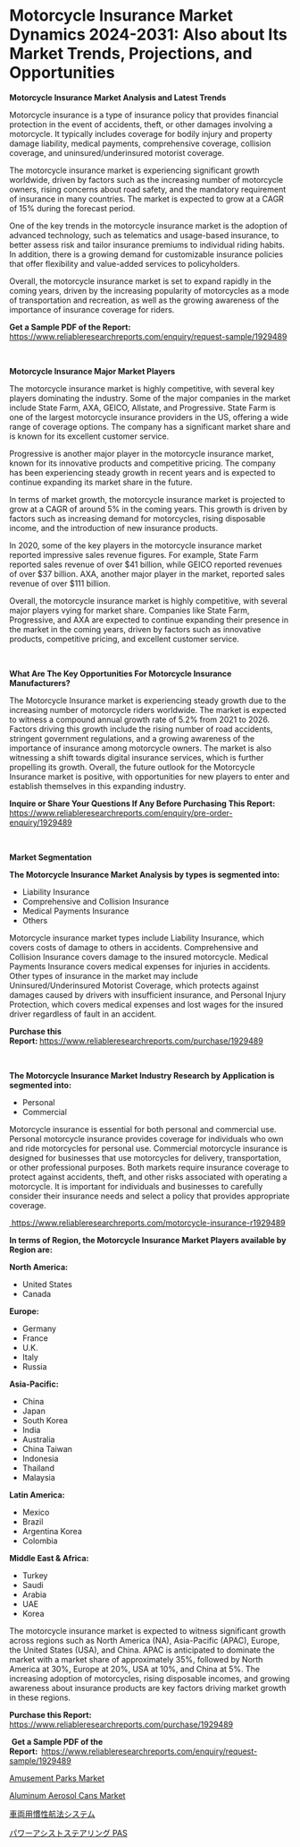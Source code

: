 <p><h1>Motorcycle Insurance Market Dynamics 2024-2031: Also about Its Market Trends, Projections, and Opportunities</h1></p><p><strong>Motorcycle Insurance Market Analysis and Latest Trends</strong></p>
<p><p>Motorcycle insurance is a type of insurance policy that provides financial protection in the event of accidents, theft, or other damages involving a motorcycle. It typically includes coverage for bodily injury and property damage liability, medical payments, comprehensive coverage, collision coverage, and uninsured/underinsured motorist coverage.</p><p>The motorcycle insurance market is experiencing significant growth worldwide, driven by factors such as the increasing number of motorcycle owners, rising concerns about road safety, and the mandatory requirement of insurance in many countries. The market is expected to grow at a CAGR of 15% during the forecast period.</p><p>One of the key trends in the motorcycle insurance market is the adoption of advanced technology, such as telematics and usage-based insurance, to better assess risk and tailor insurance premiums to individual riding habits. In addition, there is a growing demand for customizable insurance policies that offer flexibility and value-added services to policyholders.</p><p>Overall, the motorcycle insurance market is set to expand rapidly in the coming years, driven by the increasing popularity of motorcycles as a mode of transportation and recreation, as well as the growing awareness of the importance of insurance coverage for riders.</p></p>
<p><strong>Get a Sample PDF of the Report:&nbsp;</strong> <a href="https://www.reliableresearchreports.com/enquiry/request-sample/1929489">https://www.reliableresearchreports.com/enquiry/request-sample/1929489</a></p>
<p>&nbsp;</p>
<p><strong>Motorcycle Insurance Major Market Players</strong></p>
<p><p>The motorcycle insurance market is highly competitive, with several key players dominating the industry. Some of the major companies in the market include State Farm, AXA, GEICO, Allstate, and Progressive. State Farm is one of the largest motorcycle insurance providers in the US, offering a wide range of coverage options. The company has a significant market share and is known for its excellent customer service.</p><p>Progressive is another major player in the motorcycle insurance market, known for its innovative products and competitive pricing. The company has been experiencing steady growth in recent years and is expected to continue expanding its market share in the future.</p><p>In terms of market growth, the motorcycle insurance market is projected to grow at a CAGR of around 5% in the coming years. This growth is driven by factors such as increasing demand for motorcycles, rising disposable income, and the introduction of new insurance products.</p><p>In 2020, some of the key players in the motorcycle insurance market reported impressive sales revenue figures. For example, State Farm reported sales revenue of over $41 billion, while GEICO reported revenues of over $37 billion. AXA, another major player in the market, reported sales revenue of over $111 billion.</p><p>Overall, the motorcycle insurance market is highly competitive, with several major players vying for market share. Companies like State Farm, Progressive, and AXA are expected to continue expanding their presence in the market in the coming years, driven by factors such as innovative products, competitive pricing, and excellent customer service.</p></p>
<p>&nbsp;</p>
<p><strong>What Are The Key Opportunities For Motorcycle Insurance Manufacturers?</strong></p>
<p><p>The Motorcycle Insurance market is experiencing steady growth due to the increasing number of motorcycle riders worldwide. The market is expected to witness a compound annual growth rate of 5.2% from 2021 to 2026. Factors driving this growth include the rising number of road accidents, stringent government regulations, and a growing awareness of the importance of insurance among motorcycle owners. The market is also witnessing a shift towards digital insurance services, which is further propelling its growth. Overall, the future outlook for the Motorcycle Insurance market is positive, with opportunities for new players to enter and establish themselves in this expanding industry.</p></p>
<p><strong>Inquire or Share Your Questions If Any Before Purchasing This Report:</strong> <a href="https://www.reliableresearchreports.com/enquiry/pre-order-enquiry/1929489">https://www.reliableresearchreports.com/enquiry/pre-order-enquiry/1929489</a></p>
<p>&nbsp;</p>
<p><strong>Market Segmentation</strong></p>
<p><strong>The Motorcycle Insurance Market Analysis by types is segmented into:</strong></p>
<p><ul><li>Liability Insurance</li><li>Comprehensive and Collision Insurance</li><li>Medical Payments Insurance</li><li>Others</li></ul></p>
<p><p>Motorcycle insurance market types include Liability Insurance, which covers costs of damage to others in accidents. Comprehensive and Collision Insurance covers damage to the insured motorcycle. Medical Payments Insurance covers medical expenses for injuries in accidents. Other types of insurance in the market may include Uninsured/Underinsured Motorist Coverage, which protects against damages caused by drivers with insufficient insurance, and Personal Injury Protection, which covers medical expenses and lost wages for the insured driver regardless of fault in an accident.</p></p>
<p><strong>Purchase this Report:&nbsp;</strong><a href="https://www.reliableresearchreports.com/purchase/1929489">https://www.reliableresearchreports.com/purchase/1929489</a></p>
<p>&nbsp;</p>
<p><strong>The Motorcycle Insurance Market Industry Research by Application is segmented into:</strong></p>
<p><ul><li>Personal</li><li>Commercial</li></ul></p>
<p><p>Motorcycle insurance is essential for both personal and commercial use. Personal motorcycle insurance provides coverage for individuals who own and ride motorcycles for personal use. Commercial motorcycle insurance is designed for businesses that use motorcycles for delivery, transportation, or other professional purposes. Both markets require insurance coverage to protect against accidents, theft, and other risks associated with operating a motorcycle. It is important for individuals and businesses to carefully consider their insurance needs and select a policy that provides appropriate coverage.</p></p>
<p><a href="https://www.reliableresearchreports.com/motorcycle-insurance-r1929489">&nbsp;https://www.reliableresearchreports.com/motorcycle-insurance-r1929489</a></p>
<p><strong>In terms of Region, the Motorcycle Insurance Market Players available by Region are:</strong></p>
<p>
    <p> <strong> North America: </strong>
        <ul>
            <li>United States</li>
            <li>Canada</li>
        </ul>
        </p> 
    <p> <strong> Europe: </strong>
        <ul>
            <li>Germany</li>
            <li>France</li>
            <li>U.K.</li>
            <li>Italy</li>
            <li>Russia</li>
        </ul>
        </p> 
    <p> <strong> Asia-Pacific: </strong>
        <ul>
            <li>China</li>
            <li>Japan</li>
            <li>South Korea</li>
            <li>India</li>
            <li>Australia</li>
            <li>China Taiwan</li>
            <li>Indonesia</li>
            <li>Thailand</li>
            <li>Malaysia</li>
        </ul>
        </p> 
    <p> <strong> Latin America: </strong>
        <ul>
            <li>Mexico</li>
            <li>Brazil</li>
            <li>Argentina Korea</li>
            <li>Colombia</li>
        </ul>
        </p> 
    <p> <strong> Middle East & Africa: </strong>
        <ul>
            <li>Turkey</li>
            <li>Saudi</li>
            <li>Arabia</li>
            <li>UAE</li>
            <li>Korea</li>
        </ul>
    </p>
    </p>
<p><p>The motorcycle insurance market is expected to witness significant growth across regions such as North America (NA), Asia-Pacific (APAC), Europe, the United States (USA), and China. APAC is anticipated to dominate the market with a market share of approximately 35%, followed by North America at 30%, Europe at 20%, USA at 10%, and China at 5%. The increasing adoption of motorcycles, rising disposable incomes, and growing awareness about insurance products are key factors driving market growth in these regions.</p></p>
<p><strong>Purchase this Report: </strong><a href="https://www.reliableresearchreports.com/purchase/1929489">https://www.reliableresearchreports.com/purchase/1929489</a></p>
<p>&nbsp;<strong>Get a Sample PDF of the Report:&nbsp;&nbsp;</strong><a href="https://www.reliableresearchreports.com/enquiry/request-sample/1929489">https://www.reliableresearchreports.com/enquiry/request-sample/1929489</a></p>
<p><strong></strong></p>
<p><p><a href="https://github.com/liliskanaya73/Market-Research-Report-List-1/blob/main/amusement-parks-market.md">Amusement Parks Market</a></p><p><a href="https://github.com/eeenafisainka/Market-Research-Report-List-1/blob/main/aluminum-aerosol-cans-market.md">Aluminum Aerosol Cans Market</a></p><p><a href="https://github.com/charm854/Market-Research-Report-List-2/blob/main/1070747179895.md">車両用慣性航法システム</a></p><p><a href="https://github.com/MacyOrn/Market-Research-Report-List-1/blob/main/4984566179896.md">パワーアシストステアリング PAS</a></p></p>